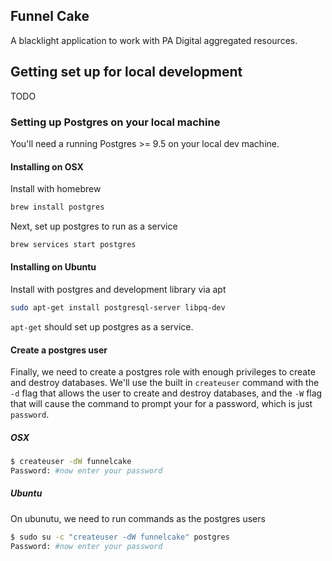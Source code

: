 Funnel Cake
---------
A blacklight application to work with PA Digital aggregated resources.


Getting set up for local development
---------

TODO

### Setting up Postgres on your local machine

You'll need a running Postgres >= 9.5 on your local dev machine.

#### Installing on OSX

Install with homebrew

```bash
brew install postgres
```

Next, set up postgres to run as a service

```bash
brew services start postgres
```

#### Installing on Ubuntu

Install with postgres and development library via apt
```bash
sudo apt-get install postgresql-server libpq-dev
```

`apt-get` should set up postgres as a service.



#### Create a postgres user
Finally, we need to create a postgres role with enough privileges to create and destroy databases. We'll use the built in `createuser` command with the `-d` flag that allows the user to create and destroy databases, and the `-W` flag that will cause the command to prompt your for a password, which is just `password`.

##### OSX

```bash
$ createuser -dW funnelcake
Password: #now enter your password
```

##### Ubuntu
On ubunutu, we need to run commands as the postgres users
```bash
$ sudo su -c "createuser -dW funnelcake" postgres
Password: #now enter your password
```

